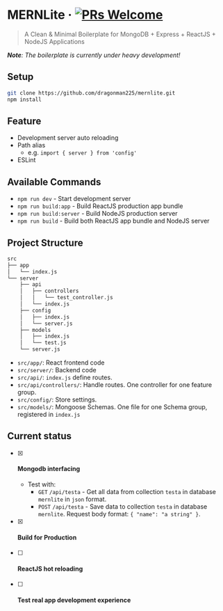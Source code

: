 # MERNLite &middot; [![PRs Welcome](https://img.shields.io/badge/PRs-welcome-brightgreen.svg?style=flat-square)](http://makeapullrequest.com)

> A Clean & Minimal Boilerplate for MongoDB + Express + ReactJS + NodeJS Applications

_**Note**: The boilerplate is currently under heavy development!_

## Setup
```bash
git clone https://github.com/dragonman225/mernlite.git
npm install
```
## Feature
* Development server auto reloading
* Path alias
    * e.g. `import { server } from 'config'`
* ESLint

## Available Commands
* `npm run dev` - Start development server
* `npm run build:app` - Build ReactJS production app bundle
* `npm run build:server` - Build NodeJS production server
* `npm run build` - Build both ReactJS app bundle and NodeJS server

## Project Structure
```bash
src
├── app
│   └── index.js
└── server
    ├── api
    │   ├── controllers
    │   │   └── test_controller.js
    │   └── index.js
    ├── config
    │   ├── index.js
    │   └── server.js
    ├── models
    │   ├── index.js
    │   └── test.js
    └── server.js
```
* `src/app/`: React frontend code
* `src/server/`: Backend code
* `src/api/`: `index.js` define routes.
* `src/api/controllers/`: Handle routes. One controller for one feature group.
* `src/config/`: Store settings.
* `src/models/`: Mongoose Schemas. One file for one Schema group, registered in `index.js`

## Current status
- [x] #### Mongodb interfacing
    * Test with:
        * `GET` `/api/testa` -  Get all data from collection `testa` in database `mernlite` in `json` format.
        * `POST` `/api/testa` -  Save data to collection `testa` in database `mernlite`. Request body format: `{ "name": "a string" }`.
- [x] #### Build for Production
- [ ] #### ReactJS hot reloading
- [ ] #### Test real app development experience
